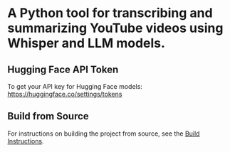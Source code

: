 # A Python tool for transcribing and summarizing YouTube videos using Whisper and LLM models.



## Hugging Face API Token

To get your API key for Hugging Face models:
https://huggingface.co/settings/tokens

## Build from Source

For instructions on building the project from source, see the [Build Instructions](docs/build-from-source.md).